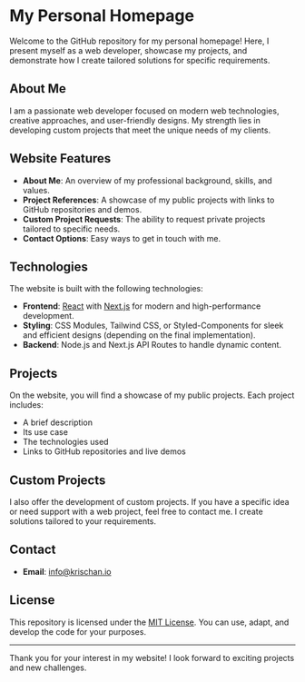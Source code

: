 # My Personal Homepage

Welcome to the GitHub repository for my personal homepage! Here, I present myself as a web developer, showcase my projects, and demonstrate how I create tailored solutions for specific requirements.

## About Me

I am a passionate web developer focused on modern web technologies, creative approaches, and user-friendly designs. My strength lies in developing custom projects that meet the unique needs of my clients.

## Website Features

- **About Me**: An overview of my professional background, skills, and values.
- **Project References**: A showcase of my public projects with links to GitHub repositories and demos.
- **Custom Project Requests**: The ability to request private projects tailored to specific needs.
- **Contact Options**: Easy ways to get in touch with me.

## Technologies

The website is built with the following technologies:

- **Frontend**: [React](https://reactjs.org/) with [Next.js](https://nextjs.org/) for modern and high-performance development.
- **Styling**: CSS Modules, Tailwind CSS, or Styled-Components for sleek and efficient designs (depending on the final implementation).
- **Backend**: Node.js and Next.js API Routes to handle dynamic content.

## Projects

On the website, you will find a showcase of my public projects. Each project includes:

- A brief description
- Its use case
- The technologies used
- Links to GitHub repositories and live demos

## Custom Projects

I also offer the development of custom projects. If you have a specific idea or need support with a web project, feel free to contact me. I create solutions tailored to your requirements.

## Contact

- **Email**: [info@krischan.io](mailto:info@krischan.io)

## License

This repository is licensed under the [MIT License](LICENSE). You can use, adapt, and develop the code for your purposes.

---

Thank you for your interest in my website! I look forward to exciting projects and new challenges.
